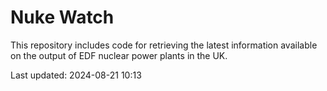 # Nuke Watch

This repository includes code for retrieving the latest information available on the output of EDF nuclear power plants in the UK.

Last updated: 2024-08-21 10:13